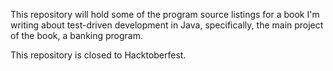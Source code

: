 This repository will hold some of the program source listings for a book I'm 
writing about test-driven development in Java, specifically, the main project of 
the book, a banking program.

This repository is closed to Hacktoberfest.